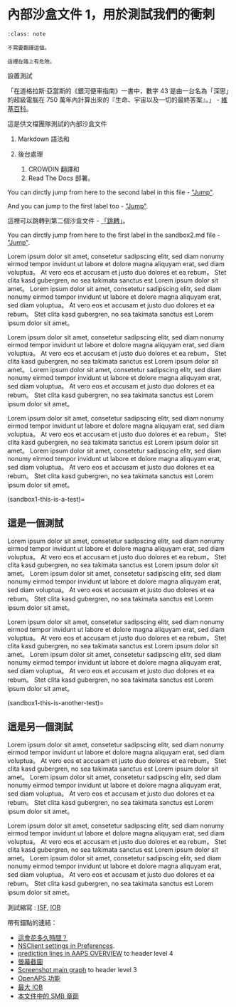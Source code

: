 # 內部沙盒文件 1，用於測試我們的衝刺

```{admonition} no need to translate this
:class: note

不需要翻譯這個。
```

```{danger}
這裡在路上有危險。
```

設置測試

「在道格拉斯·亞當斯的《銀河便車指南》一書中，數字 43 是由一台名為「深思」的超級電腦在 750 萬年內計算出來的『生命、宇宙以及一切的最終答案』。」 - [維基百科](https://en.wikipedia.org/wiki/42_(number))。

這是供文檔團隊測試的內部沙盒文件

1. Markdown 語法和

1. 後台處理
    1. CROWDIN 翻譯和
    2. Read The Docs 部署。

You can dirctly jump from here to the second label in this file - ["Jump"](#this-is-another-test).

And you can jump to the first label too - ["Jump"](#this-is-a-test).

這裡可以跳轉到第二個沙盒文件 - [「跳轉」](./MoveTest/sandbox2.md)。

You can dirctly jump from here to the first label in the sandbox2.md file - ["Jump"](./MoveTest/sandbox2.md#this-is-a-test).

Lorem ipsum dolor sit amet, consetetur sadipscing elitr, sed diam nonumy eirmod tempor invidunt ut labore et dolore magna aliquyam erat, sed diam voluptua。 At vero eos et accusam et justo duo dolores et ea rebum。 Stet clita kasd gubergren, no sea takimata sanctus est Lorem ipsum dolor sit amet。 Lorem ipsum dolor sit amet, consetetur sadipscing elitr, sed diam nonumy eirmod tempor invidunt ut labore et dolore magna aliquyam erat, sed diam voluptua。 At vero eos et accusam et justo duo dolores et ea rebum。 Stet clita kasd gubergren, no sea takimata sanctus est Lorem ipsum dolor sit amet。

Lorem ipsum dolor sit amet, consetetur sadipscing elitr, sed diam nonumy eirmod tempor invidunt ut labore et dolore magna aliquyam erat, sed diam voluptua。 At vero eos et accusam et justo duo dolores et ea rebum。 Stet clita kasd gubergren, no sea takimata sanctus est Lorem ipsum dolor sit amet。 Lorem ipsum dolor sit amet, consetetur sadipscing elitr, sed diam nonumy eirmod tempor invidunt ut labore et dolore magna aliquyam erat, sed diam voluptua。 At vero eos et accusam et justo duo dolores et ea rebum。 Stet clita kasd gubergren, no sea takimata sanctus est Lorem ipsum dolor sit amet。

Lorem ipsum dolor sit amet, consetetur sadipscing elitr, sed diam nonumy eirmod tempor invidunt ut labore et dolore magna aliquyam erat, sed diam voluptua。 At vero eos et accusam et justo duo dolores et ea rebum。 Stet clita kasd gubergren, no sea takimata sanctus est Lorem ipsum dolor sit amet。 Lorem ipsum dolor sit amet, consetetur sadipscing elitr, sed diam nonumy eirmod tempor invidunt ut labore et dolore magna aliquyam erat, sed diam voluptua。 At vero eos et accusam et justo duo dolores et ea rebum。 Stet clita kasd gubergren, no sea takimata sanctus est Lorem ipsum dolor sit amet。

(sandbox1-this-is-a-test)=
## 這是一個測試

Lorem ipsum dolor sit amet, consetetur sadipscing elitr, sed diam nonumy eirmod tempor invidunt ut labore et dolore magna aliquyam erat, sed diam voluptua。 At vero eos et accusam et justo duo dolores et ea rebum。 Stet clita kasd gubergren, no sea takimata sanctus est Lorem ipsum dolor sit amet。 Lorem ipsum dolor sit amet, consetetur sadipscing elitr, sed diam nonumy eirmod tempor invidunt ut labore et dolore magna aliquyam erat, sed diam voluptua。 At vero eos et accusam et justo duo dolores et ea rebum。 Stet clita kasd gubergren, no sea takimata sanctus est Lorem ipsum dolor sit amet。

Lorem ipsum dolor sit amet, consetetur sadipscing elitr, sed diam nonumy eirmod tempor invidunt ut labore et dolore magna aliquyam erat, sed diam voluptua。 At vero eos et accusam et justo duo dolores et ea rebum。 Stet clita kasd gubergren, no sea takimata sanctus est Lorem ipsum dolor sit amet。 Lorem ipsum dolor sit amet, consetetur sadipscing elitr, sed diam nonumy eirmod tempor invidunt ut labore et dolore magna aliquyam erat, sed diam voluptua。 At vero eos et accusam et justo duo dolores et ea rebum。 Stet clita kasd gubergren, no sea takimata sanctus est Lorem ipsum dolor sit amet。

(sandbox1-this-is-another-test)=
## 這是另一個測試

Lorem ipsum dolor sit amet, consetetur sadipscing elitr, sed diam nonumy eirmod tempor invidunt ut labore et dolore magna aliquyam erat, sed diam voluptua。 At vero eos et accusam et justo duo dolores et ea rebum。 Stet clita kasd gubergren, no sea takimata sanctus est Lorem ipsum dolor sit amet。 Lorem ipsum dolor sit amet, consetetur sadipscing elitr, sed diam nonumy eirmod tempor invidunt ut labore et dolore magna aliquyam erat, sed diam voluptua。 At vero eos et accusam et justo duo dolores et ea rebum。 Stet clita kasd gubergren, no sea takimata sanctus est Lorem ipsum dolor sit amet。

Lorem ipsum dolor sit amet, consetetur sadipscing elitr, sed diam nonumy eirmod tempor invidunt ut labore et dolore magna aliquyam erat, sed diam voluptua。 At vero eos et accusam et justo duo dolores et ea rebum。 Stet clita kasd gubergren, no sea takimata sanctus est Lorem ipsum dolor sit amet。 Lorem ipsum dolor sit amet, consetetur sadipscing elitr, sed diam nonumy eirmod tempor invidunt ut labore et dolore magna aliquyam erat, sed diam voluptua。 At vero eos et accusam et justo duo dolores et ea rebum。 Stet clita kasd gubergren, no sea takimata sanctus est Lorem ipsum dolor sit amet。

測試縮寫 : <abbr title="Insulin Sensitivity Factor">ISF</abbr>, <abbr title="Insulin On Board">IOB</abbr>

帶有錨點的連結：
- [這會花多久時間？](../Getting-Started/PreparingForAaps.md#how-long-will-it-take-to-set-everything-up)
- [NSClient settings in Preferences](../SettingUpAaps/Preferences.md#nsclient).
- [prediction lines in AAPS OVERVIEW](../DailyLifeWithAaps/AapsScreens.md#prediction-lines) to header level 4
- [螢幕截圖](../DailyLifeWithAaps/AapsScreens.md)
- [Screenshot main graph](../DailyLifeWithAaps/AapsScreens.md#section-f---main-graph) to header level 3
- [OpenAPS 功能](../DailyLifeWithAaps/KeyAapsFeatures.md#max-uh-a-temp-basal-can-be-set-to-openaps-max-basal)
- [最大 IOB](../DailyLifeWithAaps/KeyAapsFeatures.md#maximum-total-iob-openaps-cant-go-over-openaps-max-iob)
- [本文件中的 SMB 章節](../DailyLifeWithAaps/KeyAapsFeatures.md#super-micro-bolus-smb)
